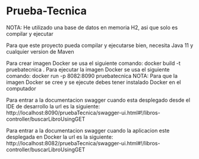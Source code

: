 # Prueba-Tecnica
NOTA: He utilizado una base de datos en memoria H2, asi que solo es compilar y ejecutar

Para que este proyecto pueda compilar y ejecutarse bien, necesita Java 11 y cualquier version de Maven

Para crear imagen Docker se usa el siguiente comando:  docker build -t pruebatecnica .
Para ejecutar la imagen Docker se usa el siguiente comando: docker run -p 8082:8090 pruebatecnica
NOTA: Para que la imagen Docker se cree y se ejecute debes tener instalado Docker en el computador

Para entrar a la documentacion swagger cuando esta desplegado desde el IDE de desarrollo la url es la siguiente: http://localhost:8090/pruebaTecnica/swagger-ui.html#!/libros-controller/buscarLibroUsingGET

Para entrar a la documentacion swagger cuando la aplicacion este desplegada en Docker la url es la siguiente: http://localhost:8082/pruebaTecnica/swagger-ui.html#!/libros-controller/buscarLibroUsingGET
